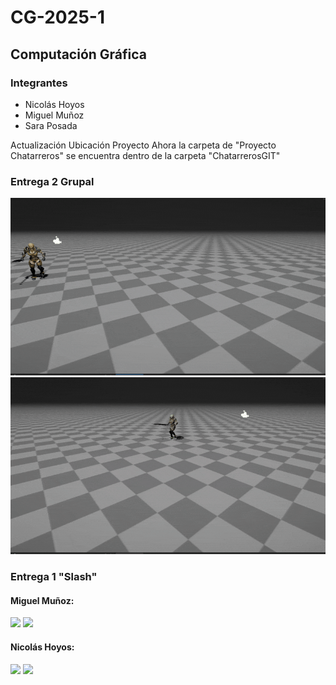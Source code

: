 # CG-2025-1

## Computación Gráfica

### Integrantes

* Nicolás Hoyos
* Miguel Muñoz
* Sara Posada

Actualización Ubicación Proyecto
Ahora la carpeta de "Proyecto Chatarreros" se encuentra dentro de la carpeta "ChatarrerosGIT"


### Entrega 2 Grupal

![](MuestrasReadme/Actividad2-1.gif)
![](MuestrasReadme/Actividad2-2.gif)


### Entrega 1 "Slash"

#### Miguel Muñoz: 

![](MuestrasReadme/SlashMuñoz3.gif)
![](MuestrasReadme/SlashMuñoz4.gif)

#### Nicolás Hoyos:

![](MuestrasReadme/SlashNicolas1.gif)
![](MuestrasReadme/SlashNicolas2.gif)
